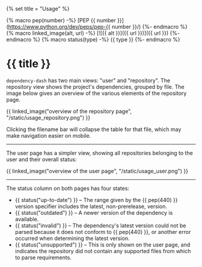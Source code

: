 {% set title = "Usage" %}

{% macro pep(number) -%}
    [PEP {{ number }}](https://www.python.org/dev/peps/pep-{{ number }}/)
{%- endmacro %}
{% macro linked_image(alt, url) -%}
    [![{{ alt }}]({{ url }})]({{ url }})
{%- endmacro %}
{% macro status(type) -%}
    <span class="status-{{ type }}">{{ type }}</span>
{%- endmacro %}

# {{ title }}

`dependency-dash` has two main views: "user" and "repository".
The repository view shows the project's dependencies, grouped by file.
The image below gives an overview of the various elements of the repository page.


{{ linked_image("overview of the repository page", "/static/usage_repository.png") }}


Clicking the filename bar will collapse the table for that file, which may make navigation easier on mobile.

-----

The user page has a simpler view, showing all repositories belonging to the user and their overall status:

{{ linked_image("overview of the user page", "/static/usage_user.png") }}

-----

The status column on both pages has four states:

* {{ status("up-to-date") }} – The range given by the {{ pep(440) }} version specifier includes the latest, non-prerelease, version.
* {{ status("outdated") }} – A newer version of the dependency is available.
* {{ status("invalid") }} – The dependency's latest version could not be parsed because it does not conform to {{ pep(440) }}, or another error occurred when determining the latest version.
* {{ status("unsupported") }} – This is only shown on the user page, and indicates the repository did not contain any supported files from which to parse requirements.

<style>

ul span {
    padding: 2px !important;
}

</style>
